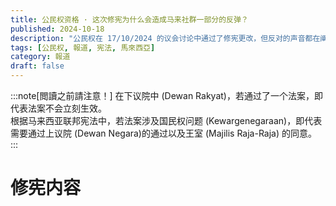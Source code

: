 ```yaml
---
title: 公民权资格 · 这次修宪为什么会造成马来社群一部分的反弹？
published: 2024-10-18
description: "公民权在 17/10/2024 的议会讨论中通过了修宪更改，但反对的声音都在阐述什么呢？"
tags: [公民权, 報道, 宪法, 馬來西亞]
category: 報道
draft: false
---
```

:::note[閲讀之前請注意！] 
在下议院中 (Dewan Rakyat)，若通过了一个法案，即代表法案不会立刻生效。  
根据马来西亚联邦宪法中，若法案涉及国民权问题 (Kewargenegaraan)，即代表需要通过上议院 (Dewan Negara)的通过以及王室 (Majilis Raja-Raja) 的同意。
:::

# 修宪内容
